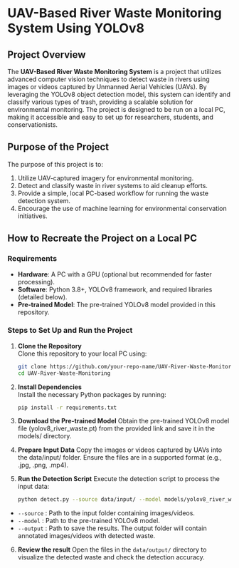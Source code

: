 # UAV-Based River Waste Monitoring System Using YOLOv8

## Project Overview

The **UAV-Based River Waste Monitoring System** is a project that utilizes advanced computer vision techniques to detect waste in rivers using images or videos captured by Unmanned Aerial Vehicles (UAVs). By leveraging the YOLOv8 object detection model, this system can identify and classify various types of trash, providing a scalable solution for environmental monitoring. The project is designed to be run on a local PC, making it accessible and easy to set up for researchers, students, and conservationists.

## Purpose of the Project

The purpose of this project is to:

1. Utilize UAV-captured imagery for environmental monitoring.
2. Detect and classify waste in river systems to aid cleanup efforts.
3. Provide a simple, local PC-based workflow for running the waste detection system.
4. Encourage the use of machine learning for environmental conservation initiatives.

## How to Recreate the Project on a Local PC

### Requirements

- **Hardware**: A PC with a GPU (optional but recommended for faster processing).
- **Software**: Python 3.8+, YOLOv8 framework, and required libraries (detailed below).
- **Pre-trained Model**: The pre-trained YOLOv8 model provided in this repository.

### Steps to Set Up and Run the Project

1. **Clone the Repository**  
   Clone this repository to your local PC using:
   ```bash
   git clone https://github.com/your-repo-name/UAV-River-Waste-Monitoring.git
   cd UAV-River-Waste-Monitoring
   
2. **Install Dependencies**  
   Install the necessary Python packages by running:
   ```bash
   pip install -r requirements.txt
   
3. **Download the Pre-trained Model**
    Obtain the pre-trained YOLOv8 model file (yolov8_river_waste.pt) from the provided link and save it in the models/ directory.

4. **Prepare Input Data**
Copy the images or videos captured by UAVs into the data/input/ folder. Ensure the files are in a supported format (e.g., .jpg, .png, .mp4).

5. **Run the Detection Script**
Execute the detection script to process the input data:
   ```bash
   python detect.py --source data/input/ --model models/yolov8_river_waste.pt --output data/output/

- `--source`   : Path to the input folder containing images/videos.
- `--model`    : Path to the pre-trained YOLOv8 model.
- `--output`   : Path to save the results.
The output folder will contain annotated images/videos with detected waste.

6. **Review the result**
   Open the files in the `data/output/` directory to visualize the detected waste and check the detection accuracy.
